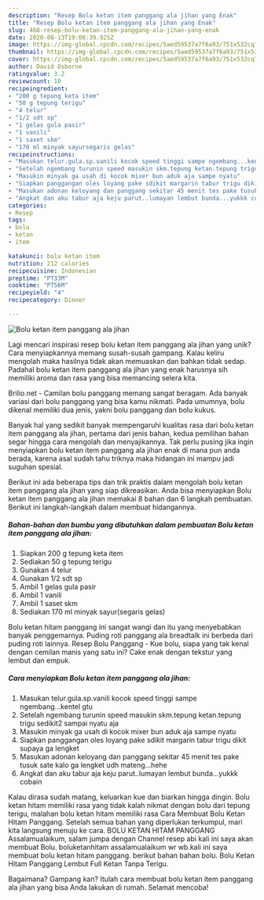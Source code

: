 ```yaml
---
description: "Resep Bolu ketan item panggang ala jihan yang Enak"
title: "Resep Bolu ketan item panggang ala jihan yang Enak"
slug: 468-resep-bolu-ketan-item-panggang-ala-jihan-yang-enak
date: 2020-08-13T19:08:39.925Z
image: https://img-global.cpcdn.com/recipes/5aed59537a7f6a93/751x532cq70/bolu-ketan-item-panggang-ala-jihan-foto-resep-utama.jpg
thumbnail: https://img-global.cpcdn.com/recipes/5aed59537a7f6a93/751x532cq70/bolu-ketan-item-panggang-ala-jihan-foto-resep-utama.jpg
cover: https://img-global.cpcdn.com/recipes/5aed59537a7f6a93/751x532cq70/bolu-ketan-item-panggang-ala-jihan-foto-resep-utama.jpg
author: David Osborne
ratingvalue: 3.2
reviewcount: 10
recipeingredient:
- "200 g tepung keta item"
- "50 g tepung terigu"
- "4 telur"
- "1/2 sdt sp"
- "1 gelas gula pasir"
- "1 vanili"
- "1 saset skm"
- "170 ml minyak sayursegaris gelas"
recipeinstructions:
- "Masukan telur.gula.sp.vanili kocok speed tinggi sampe ngembang...kentel gtu"
- "Setelah ngembang turunin speed masukin skm.tepung ketan.tepung trigu sedikit2 sampai nyatu aja"
- "Masukin minyak ga usah di kocok mixer bun aduk aja sampe nyatu"
- "Siapkan panggangan oles loyang pake sdikit margarin tabur trigu dikit supaya ga lengket"
- "Masukan adonan keloyang dan panggang sekitar 45 menit tes pake tusuk sate kalo ga lengket udh mateng...hehe"
- "Angkat dan aku tabur aja keju parut..lumayan lembut bunda...yukkk cobain"
categories:
- Resep
tags:
- bolu
- ketan
- item

katakunci: bolu ketan item 
nutrition: 212 calories
recipecuisine: Indonesian
preptime: "PT33M"
cooktime: "PT56M"
recipeyield: "4"
recipecategory: Dinner

---
```



![Bolu ketan item panggang ala jihan](https://img-global.cpcdn.com/recipes/5aed59537a7f6a93/751x532cq70/bolu-ketan-item-panggang-ala-jihan-foto-resep-utama.jpg)

Lagi mencari inspirasi resep bolu ketan item panggang ala jihan yang unik? Cara menyiapkannya memang susah-susah gampang. Kalau keliru mengolah maka hasilnya tidak akan memuaskan dan bahkan tidak sedap. Padahal bolu ketan item panggang ala jihan yang enak harusnya sih memiliki aroma dan rasa yang bisa memancing selera kita.

Brilio.net - Camilan bolu panggang memang sangat beragam. Ada banyak variasi dari bolu panggang yang bisa kamu nikmati. Pada umumnya, bolu dikenal memiliki dua jenis, yakni bolu panggang dan bolu kukus.

Banyak hal yang sedikit banyak mempengaruhi kualitas rasa dari bolu ketan item panggang ala jihan, pertama dari jenis bahan, kedua pemilihan bahan segar hingga cara mengolah dan menyajikannya. Tak perlu pusing jika ingin menyiapkan bolu ketan item panggang ala jihan enak di mana pun anda berada, karena asal sudah tahu triknya maka hidangan ini mampu jadi suguhan spesial.


Berikut ini ada beberapa tips dan trik praktis dalam mengolah bolu ketan item panggang ala jihan yang siap dikreasikan. Anda bisa menyiapkan Bolu ketan item panggang ala jihan memakai 8 bahan dan 6 langkah pembuatan. Berikut ini langkah-langkah dalam membuat hidangannya.

<!--inarticleads1-->

##### Bahan-bahan dan bumbu yang dibutuhkan dalam pembuatan Bolu ketan item panggang ala jihan:

1. Siapkan 200 g tepung keta item
1. Sediakan 50 g tepung terigu
1. Gunakan 4 telur
1. Gunakan 1/2 sdt sp
1. Ambil 1 gelas gula pasir
1. Ambil 1 vanili
1. Ambil 1 saset skm
1. Sediakan 170 ml minyak sayur(segaris gelas)


Bolu ketan hitam panggang ini sangat wangi dan itu yang menyebabkan banyak penggemarnya. Puding roti panggang ala breadtalk ini berbeda dari puding roti lainnya. Resep Bolu Panggang - Kue bolu, siapa yang tak kenal dengan cemilan manis yang satu ini? Cake enak dengan tekstur yang lembut dan empuk. 

<!--inarticleads2-->

##### Cara menyiapkan Bolu ketan item panggang ala jihan:

1. Masukan telur.gula.sp.vanili kocok speed tinggi sampe ngembang...kentel gtu
1. Setelah ngembang turunin speed masukin skm.tepung ketan.tepung trigu sedikit2 sampai nyatu aja
1. Masukin minyak ga usah di kocok mixer bun aduk aja sampe nyatu
1. Siapkan panggangan oles loyang pake sdikit margarin tabur trigu dikit supaya ga lengket
1. Masukan adonan keloyang dan panggang sekitar 45 menit tes pake tusuk sate kalo ga lengket udh mateng...hehe
1. Angkat dan aku tabur aja keju parut..lumayan lembut bunda...yukkk cobain


Kalau dirasa sudah matang, keluarkan kue dan biarkan hingga dingin. Bolu ketan hitam memiliki rasa yang tidak kalah nikmat dengan bolu dari tepung terigu, malahan bolu ketan hitam memiliki rasa Cara Membuat Bolu Ketan Hitam Panggang. Setelah semua bahan yang diperlukan terkumpul, mari kita langsung menuju ke cara. BOLU KETAN HITAM PANGGANG Assalamualaikum, salam jumpa dengan Channel resep abi kali ini saya akan membuat Bolu. boluketanhitam assalamualaikum wr wb.kali ini saya membuat bolu ketan hitam panggang. berikut bahan bahan bolu. Bolu Ketan Hitam Panggang Lembut Full Ketan Tanpa Terigu. 

Bagaimana? Gampang kan? Itulah cara membuat bolu ketan item panggang ala jihan yang bisa Anda lakukan di rumah. Selamat mencoba!
